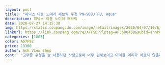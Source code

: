 ```yaml
---
layout: post 
title:  "피닉스 아동 노미러 패브릭 수경 PN-508J FB, Aqua" 
description: 피닉스 아동 노미러 패브릭  ..
date: 2020-07-27 14:15:38 
img: https://static.coupangcdn.com/image/retail/images/2020/04/07/10/6/2da0a45f-3cd5-4a9c-bc78-a1be950d17cf.jpg 
linkUrl: https://link.coupang.com/re/AFFSDP?lptag=AF3600438&subid=ahnPublicAsk&pageKey=1434793883&itemId=2477120057&vendorItemId=70470476426&traceid=V0-113-bedd465067f15318 
categories: [1003] 
color: A57F92 
price: 13300 
author: Ask View Shop 
cont:  "고무줄 수경을 늘 사용하던 사람으로써 너무 편해보이고 아이들 머리가 아프지 않을꺼같아요!<br/>색상도 예뻐요<br/>아이가 좋아해요<br/>아이가 혼자 쓰고 벗기 용이하네요<br/>아직 쓰기전인데 나쁘지 않은거 같아요 뒤로 조절하기도 편하고 근데 물에 들어가면 끈이라서 그런지 살짝 불안할거 같기도 하고.<br/>.<br/>ㅋㅋ 사용후 다시 후기 쓸께용 이쁘긴 이쁩니다요<br/>앞이 잘 보여서 좋데요^^<br/>좋습니다 !!!<br/>" 
---
```


